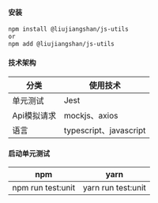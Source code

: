 #### 安装
```bash
npm install @liujiangshan/js-utils
or
npm add @liujiangshan/js-utils
```
#### 技术架构

| 分类        | 使用技术               |
| ----------- | ---------------------- |
| 单元测试    | Jest                   |
| Api模拟请求 | mockjs、axios          |
| 语言        | typescript、javascript |



#### 启动单元测试

|npm|yarn|
|:---:|:---:|
|npm run test:unit|yarn run test:unit|
